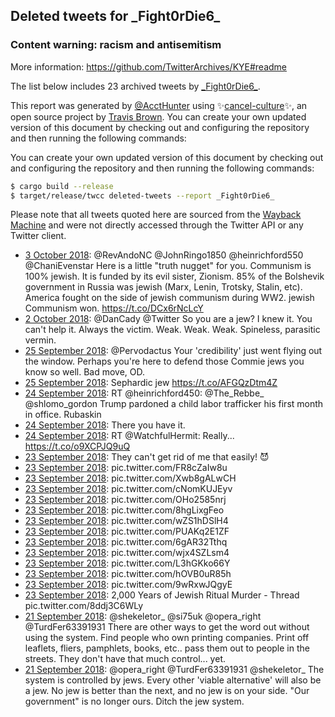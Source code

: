 ## Deleted tweets for \_Fight0rDie6\_
### Content warning: racism and antisemitism
More information: https://github.com/TwitterArchives/KYE#readme

The list below includes 23 archived tweets by
[\_Fight0rDie6\_](https://twitter.com/_Fight0rDie6_).



This report was generated by [@AcctHunter](https://twitter.com/accthunter) using ✨[cancel-culture](https://github.com/travisbrown/cancel-culture)✨,
an open source project by [Travis Brown](https://twitter.com/travisbrown). You can create your own
updated version of this document by checking out and configuring the repository and then running
the following commands:

You can create your own updated version of this document by checking out and configuring the
repository and then running the following commands:

```bash
$ cargo build --release
$ target/release/twcc deleted-tweets --report _Fight0rDie6_
```

Please note that all tweets quoted here are sourced from the
[Wayback Machine](https://web.archive.org) and were not directly accessed through the Twitter API or
any Twitter client.

* [ 3 October 2018](https://web.archive.org/web/20181003003805/https://twitter.com/_Fight0rDie6_/status/1047284619941486592): @RevAndoNC @JohnRingo1850 @heinrichford550 @ChaniEvenstar Here is a little "truth nugget" for you.  Communism is 100% jewish. It is funded by its evil sister, Zionism. 85% of the Bolshevik government in Russia was jewish (Marx, Lenin, Trotsky, Stalin, etc). America fought on the side of jewish communism during WW2. jewish Communism won. https://t.co/DCx6rNcLcY
* [ 2 October 2018](https://web.archive.org/web/20181002143238/https://twitter.com/_Fight0rDie6_/status/1047132253472677888): @DanCady @Twitter So you are a jew? I knew it. You can't help it. Always the victim. Weak. Weak. Weak. Spineless, parasitic vermin.
* [25 September 2018](https://web.archive.org/web/20180925061610/https://twitter.com/_Fight0rDie6_/status/1044470598490095617): @Pervodactus Your 'credibility' just went flying out the window.  Perhaps you're here to defend those Commie jews you know so well. Bad move, OD.
* [25 September 2018](https://web.archive.org/web/20180925035750/https://twitter.com/_Fight0rDie6_/status/1044435785771098113): Sephardic jew https://t.co/AFGQzDtm4Z
* [24 September 2018](https://web.archive.org/web/20180924215926/https://twitter.com/_Fight0rDie6_/status/1044345591457869824): RT @heinrichford450: @The_Rebbe_ @shlomo_gordon Trump pardoned a child labor trafficker his first month in office. Rubaskin
* [24 September 2018](https://web.archive.org/web/20180924204226/https://twitter.com/_Fight0rDie6_/status/1044326213756637184): There you have it.
* [24 September 2018](https://web.archive.org/web/20180924025106/https://twitter.com/_Fight0rDie6_/status/1044056603903885312): RT @WatchfulHermit: Really... https://t.co/o9XCPJQ9uQ
* [23 September 2018](https://web.archive.org/web/20180923140507/https://twitter.com/_Fight0rDie6_/status/1043785523981094914): They can't get rid of me that easily! 😈
* [23 September 2018](https://web.archive.org/web/20180923140507/https://twitter.com/_Fight0rDie6_/status/1043785523981094914): pic.twitter.com/FR8cZaIw8u
* [23 September 2018](https://web.archive.org/web/20180923140507/https://twitter.com/_Fight0rDie6_/status/1043785523981094914): pic.twitter.com/Xwb8gALwCH
* [23 September 2018](https://web.archive.org/web/20180923140507/https://twitter.com/_Fight0rDie6_/status/1043785523981094914): pic.twitter.com/cNomKUJEyv
* [23 September 2018](https://web.archive.org/web/20180923140507/https://twitter.com/_Fight0rDie6_/status/1043785523981094914): pic.twitter.com/OHo2585nrj
* [23 September 2018](https://web.archive.org/web/20180923140507/https://twitter.com/_Fight0rDie6_/status/1043785523981094914): pic.twitter.com/8hgLixgFeo
* [23 September 2018](https://web.archive.org/web/20180923140507/https://twitter.com/_Fight0rDie6_/status/1043785523981094914): pic.twitter.com/wZS1hDSlH4
* [23 September 2018](https://web.archive.org/web/20180923140507/https://twitter.com/_Fight0rDie6_/status/1043785523981094914): pic.twitter.com/PUAKq2E1ZF
* [23 September 2018](https://web.archive.org/web/20180923140507/https://twitter.com/_Fight0rDie6_/status/1043785523981094914): pic.twitter.com/6gAR32Tthq
* [23 September 2018](https://web.archive.org/web/20180923140507/https://twitter.com/_Fight0rDie6_/status/1043785523981094914): pic.twitter.com/wjx4SZLsm4
* [23 September 2018](https://web.archive.org/web/20180923140507/https://twitter.com/_Fight0rDie6_/status/1043785523981094914): pic.twitter.com/L3hGKko66Y
* [23 September 2018](https://web.archive.org/web/20180923140507/https://twitter.com/_Fight0rDie6_/status/1043785523981094914): pic.twitter.com/hOVB0uR85h
* [23 September 2018](https://web.archive.org/web/20180923140507/https://twitter.com/_Fight0rDie6_/status/1043785523981094914): pic.twitter.com/9wRxwJQgyE
* [23 September 2018](https://web.archive.org/web/20180923140507/https://twitter.com/_Fight0rDie6_/status/1043785523981094914): 2,000 Years of Jewish Ritual Murder - Thread pic.twitter.com/8ddj3C6WLy
* [21 September 2018](https://web.archive.org/web/20180921114346/https://twitter.com/_Fight0rDie6_/status/1043103490258726912): @shekeletor_ @si75uk @opera_right @TurdFer63391931 There are other ways to get the word out without using the system. Find people who own printing companies. Print off leaflets, fliers, pamphlets, books, etc.. pass them out to people in the streets. They don't have that much control... yet.
* [21 September 2018](https://web.archive.org/web/20180921061858/https://twitter.com/_Fight0rDie6_/status/1043021751658065920): @opera_right @TurdFer63391931 @shekeletor_ The system is controlled by jews. Every other 'viable alternative' will also be a jew.  No jew is better than the next, and no jew is on your side.   "Our government" is no longer ours.   Ditch the jew system.
